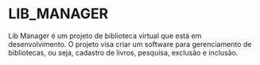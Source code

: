 # LIB_MANAGER
Lib Manager é um projeto de biblioteca virtual que está em desenvolvimento. O projeto visa criar um software para gerenciamento de bibliotecas, ou seja, cadastro de livros, pesquisa, exclusão e inclusão.

